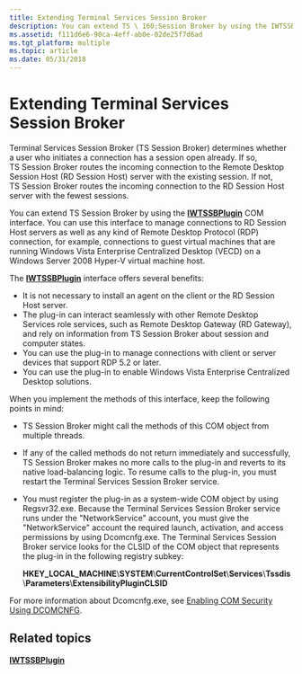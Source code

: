 ```yaml
---
title: Extending Terminal Services Session Broker
description: You can extend TS \ 160;Session Broker by using the IWTSSBPlugin COM interface.
ms.assetid: f111d6e6-90ca-4eff-ab0e-02de25f7d6ad
ms.tgt_platform: multiple
ms.topic: article
ms.date: 05/31/2018
---
```


# Extending Terminal Services Session Broker

Terminal Services Session Broker (TS Session Broker) determines whether a user who initiates a connection has a session open already. If so, TS Session Broker routes the incoming connection to the Remote Desktop Session Host (RD Session Host) server with the existing session. If not, TS Session Broker routes the incoming connection to the RD Session Host server with the fewest sessions.

You can extend TS Session Broker by using the [**IWTSSBPlugin**](/windows/desktop/api/Tssbx/nn-tssbx-iwtssbplugin) COM interface. You can use this interface to manage connections to RD Session Host servers as well as any kind of Remote Desktop Protocol (RDP) connection, for example, connections to guest virtual machines that are running Windows Vista Enterprise Centralized Desktop (VECD) on a Windows Server 2008 Hyper-V virtual machine host.

The [**IWTSSBPlugin**](/windows/desktop/api/Tssbx/nn-tssbx-iwtssbplugin) interface offers several benefits:

-   It is not necessary to install an agent on the client or the RD Session Host server.
-   The plug-in can interact seamlessly with other Remote Desktop Services role services, such as Remote Desktop Gateway (RD Gateway), and rely on information from TS Session Broker about session and computer states.
-   You can use the plug-in to manage connections with client or server devices that support RDP 5.2 or later.
-   You can use the plug-in to enable Windows Vista Enterprise Centralized Desktop solutions.

When you implement the methods of this interface, keep the following points in mind:

-   TS Session Broker might call the methods of this COM object from multiple threads.
-   If any of the called methods do not return immediately and successfully, TS Session Broker makes no more calls to the plug-in and reverts to its native load-balancing logic. To resume calls to the plug-in, you must restart the Terminal Services Session Broker service.
-   You must register the plug-in as a system-wide COM object by using Regsvr32.exe. Because the Terminal Services Session Broker service runs under the "NetworkService" account, you must give the "NetworkService" account the required launch, activation, and access permissions by using Dcomcnfg.exe. The Terminal Services Session Broker service looks for the CLSID of the COM object that represents the plug-in in the following registry subkey:

    **HKEY\_LOCAL\_MACHINE**\\**SYSTEM**\\**CurrentControlSet**\\**Services**\\**Tssdis**\\**Parameters**\\**ExtensibilityPluginCLSID**

For more information about Dcomcnfg.exe, see [Enabling COM Security Using DCOMCNFG](/windows/desktop/com/enabling-com-security-using-dcomcnfg).

## Related topics

<dl> <dt>

[**IWTSSBPlugin**](/windows/desktop/api/Tssbx/nn-tssbx-iwtssbplugin)
</dt> </dl>

 

 
